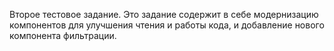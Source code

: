 Второе тестовое задание. Это задание содержит в себе модернизацию компонентов для улучшения чтения и работы кода, и добавление нового компонента фильтрации.
